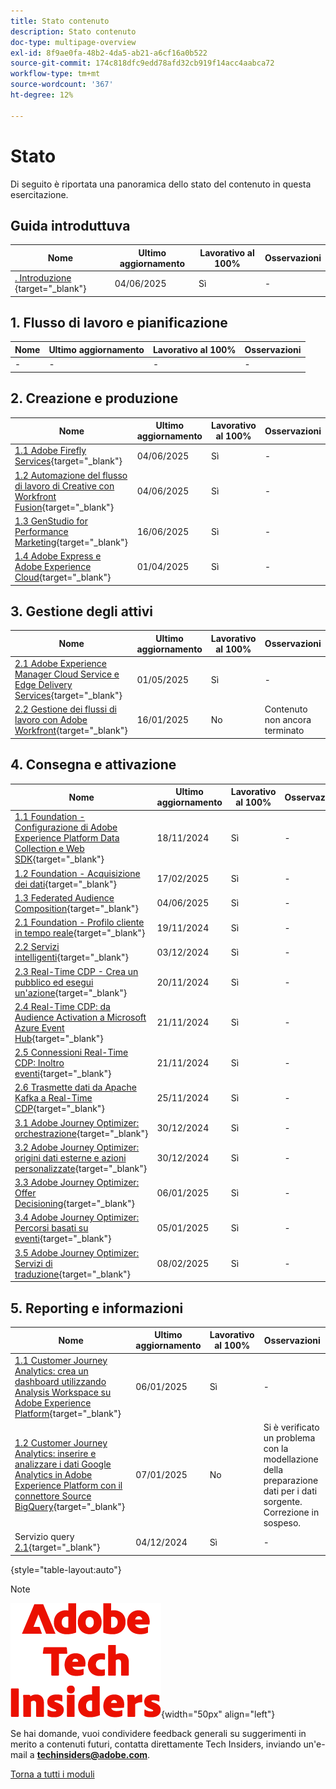 ```yaml
---
title: Stato contenuto
description: Stato contenuto
doc-type: multipage-overview
exl-id: 8f9ae0fa-48b2-4da5-ab21-a6cf16a0b522
source-git-commit: 174c818dfc9edd78afd32cb919f14acc4aabca72
workflow-type: tm+mt
source-wordcount: '367'
ht-degree: 12%

---
```


# Stato

Di seguito è riportata una panoramica dello stato del contenuto in questa esercitazione.

## Guida introduttuva

| Nome | Ultimo aggiornamento | Lavorativo al 100% | Osservazioni |
| ---------------------- | ------------ | ------------ |------------ |
| [. Introduzione ](./modules/getting-started/gettingstarted/getting-started.md){target="_blank"} | 04/06/2025 | Sì | - |

## &#x200B;1. Flusso di lavoro e pianificazione

| Nome | Ultimo aggiornamento | Lavorativo al 100% | Osservazioni |
| ---------------------- | ------------ | ------------ |------------ |
| - | - | - | - |

## &#x200B;2. Creazione e produzione

| Nome | Ultimo aggiornamento | Lavorativo al 100% | Osservazioni |
| ---------------------- | ------------ | ------------ |------------ |
| [1.1 Adobe Firefly Services](./modules/creation-production/module1.1/firefly-services.md){target="_blank"} | 04/06/2025 | Sì | - |
| [1.2 Automazione del flusso di lavoro di Creative con Workfront Fusion](./modules/creation-production/module1.2/automation.md){target="_blank"} | 04/06/2025 | Sì | - |
| [1.3 GenStudio for Performance Marketing](./modules/creation-production/module1.3/genstudio.md){target="_blank"} | 16/06/2025 | Sì | - |
| [1.4 Adobe Express e Adobe Experience Cloud](./modules/creation-production/module1.4/express.md){target="_blank"} | 01/04/2025 | Sì | - |


## &#x200B;3. Gestione degli attivi

| Nome | Ultimo aggiornamento | Lavorativo al 100% | Osservazioni |
| ---------------------- | ------------ | ------------ |------------ |
| [2.1 Adobe Experience Manager Cloud Service e Edge Delivery Services](./modules/asset-mgmt/module2.1/aemcs.md){target="_blank"} | 01/05/2025 | Sì | - |
| [2.2 Gestione dei flussi di lavoro con Adobe Workfront](./modules/asset-mgmt/module2.2/workfront.md){target="_blank"} | 16/01/2025 | No | Contenuto non ancora terminato |

## &#x200B;4. Consegna e attivazione

| Nome | Ultimo aggiornamento | Lavorativo al 100% | Osservazioni |
| ---------------------- | ------------ | ------------ |------------ |
| [1.1 Foundation - Configurazione di Adobe Experience Platform Data Collection e Web SDK](./modules/delivery-activation/datacollection/dc1.1/data-ingestion-launch-web-sdk.md){target="_blank"} | 18/11/2024 | Sì | - |
| [1.2 Foundation - Acquisizione dei dati](./modules/delivery-activation/datacollection/dc1.2/data-ingestion.md){target="_blank"} | 17/02/2025 | Sì | - |
| [1.3 Federated Audience Composition](./modules/delivery-activation/datacollection/dc1.3/fac.md){target="_blank"} | 04/06/2025 | Sì | - |
| [2.1 Foundation - Profilo cliente in tempo reale](./modules/delivery-activation/rtcdp-b2c/rtcdpb2c-1/real-time-customer-profile.md){target="_blank"} | 19/11/2024 | Sì | - |
| [2.2 Servizi intelligenti](./modules/delivery-activation/rtcdp-b2c/rtcdpb2c-2/intelligent-services.md){target="_blank"} | 03/12/2024 | Sì | - |
| [2.3 Real-Time CDP - Crea un pubblico ed esegui un&#39;azione](./modules/delivery-activation/rtcdp-b2c/rtcdpb2c-3/real-time-cdp-build-a-segment-take-action.md){target="_blank"} | 20/11/2024 | Sì | - |
| [2.4 Real-Time CDP: da Audience Activation a Microsoft Azure Event Hub](./modules/delivery-activation/rtcdp-b2c/rtcdpb2c-4/segment-activation-microsoft-azure-eventhub.md){target="_blank"} | 21/11/2024 | Sì | - |
| [2.5 Connessioni Real-Time CDP: Inoltro eventi](./modules/delivery-activation/rtcdp-b2c/rtcdpb2c-5/aep-data-collection-ssf.md){target="_blank"} | 21/11/2024 | Sì | - |
| [2.6 Trasmette dati da Apache Kafka a Real-Time CDP](./modules/delivery-activation/rtcdp-b2c/rtcdpb2c-6/aep-apache-kafka.md){target="_blank"} | 25/11/2024 | Sì | - |
| [3.1 Adobe Journey Optimizer: orchestrazione](./modules/delivery-activation/ajo-b2c/ajob2c-1/journey-orchestration-create-account.md){target="_blank"} | 30/12/2024 | Sì | - |
| [3.2 Adobe Journey Optimizer: origini dati esterne e azioni personalizzate](./modules/delivery-activation/ajo-b2c/ajob2c-2/journey-orchestration-external-weather-api-sms.md){target="_blank"} | 30/12/2024 | Sì | - |
| [3.3 Adobe Journey Optimizer: Offer Decisioning](./modules/delivery-activation/ajo-b2c/ajob2c-3/offer-decisioning.md){target="_blank"} | 06/01/2025 | Sì | - |
| [3.4 Adobe Journey Optimizer: Percorsi basati su eventi](./modules/delivery-activation/ajo-b2c/ajob2c-4/journeyoptimizer.md){target="_blank"} | 05/01/2025 | Sì | - |
| [3.5 Adobe Journey Optimizer: Servizi di traduzione](./modules/delivery-activation/ajo-b2c/ajob2c-5/ajotranslationsvcs.md){target="_blank"} | 08/02/2025 | Sì | - |

## &#x200B;5. Reporting e informazioni

| Nome | Ultimo aggiornamento | Lavorativo al 100% | Osservazioni |
| ---------------------- | ------------ | ------------ |------------ |
| [1.1 Customer Journey Analytics: crea un dashboard utilizzando Analysis Workspace su Adobe Experience Platform](./modules/reporting-insights/cja-b2c/cjab2c-1/customer-journey-analytics-build-a-dashboard.md){target="_blank"} | 06/01/2025 | Sì | - |
| [1.2 Customer Journey Analytics: inserire e analizzare i dati Google Analytics in Adobe Experience Platform con il connettore Source BigQuery](./modules/reporting-insights/cja-b2c/cjab2c-2/customer-journey-analytics-bigquery-gcp.md){target="_blank"} | 07/01/2025 | No | Si è verificato un problema con la modellazione della preparazione dati per i dati sorgente. Correzione in sospeso. |
| Servizio query [2.1](./modules/reporting-insights/datadistiller/dd-1/query-service.md){target="_blank"} | 04/12/2024 | Sì | - |

{style="table-layout:auto"}

>[!NOTE]
>
>![Informazioni tecniche](./assets/images/techinsiders.png){width="50px" align="left"}
>
>Se hai domande, vuoi condividere feedback generali su suggerimenti in merito a contenuti futuri, contatta direttamente Tech Insiders, inviando un&#39;e-mail a **techinsiders@adobe.com**.

[Torna a tutti i moduli](./overview.md)

